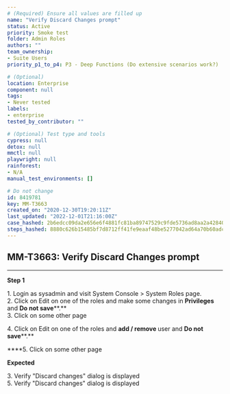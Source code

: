 ```yaml
---
# (Required) Ensure all values are filled up
name: "Verify Discard Changes prompt"
status: Active
priority: Smoke test
folder: Admin Roles
authors: ""
team_ownership:
- Suite Users
priority_p1_to_p4: P3 - Deep Functions (Do extensive scenarios work?)

# (Optional)
location: Enterprise
component: null
tags:
- Never tested
labels:
- enterprise
tested_by_contributor: ""

# (Optional) Test type and tools
cypress: null
detox: null
mmctl: null
playwright: null
rainforest:
- N/A
manual_test_environments: []

# Do not change
id: 8419781
key: MM-T3663
created_on: "2020-12-30T19:20:11Z"
last_updated: "2022-12-01T21:16:00Z"
case_hashed: 2b6edcc09da2e656e6f4881fc81ba89747529c9fde5736ad8aa2a428404faa2237ff31372c58fe7ac9acc492c8ee2944
steps_hashed: 8880c626b15485bf7d8712ff41fe9eaaf48be5277042ad64a70b60adc2916bc7d2395997631993c438a59258abd761b7
---
```


<!-- (Auto-generated) Based on frontmatter's "key" and "name" -->

## MM-T3663: Verify Discard Changes prompt

---

**Step 1**

1\. Login as sysadmin and visit System Console > System Roles page.\
2\. Click on Edit on one of the roles and make some changes in **Privileges&#x20;**&#x61;nd **Do not save**\*\*.\*\*\
3\. Click on some other page

4\. Click on Edit on one of the roles and **add / remove&#x20;**&#x75;ser and **Do not save**\*\*.\*\*

\*\*\*\*5. Click on some other page

**Expected**

3\. Verify "Discard changes" dialog is displayed\
5\. Verify "Discard changes" dialog is displayed
